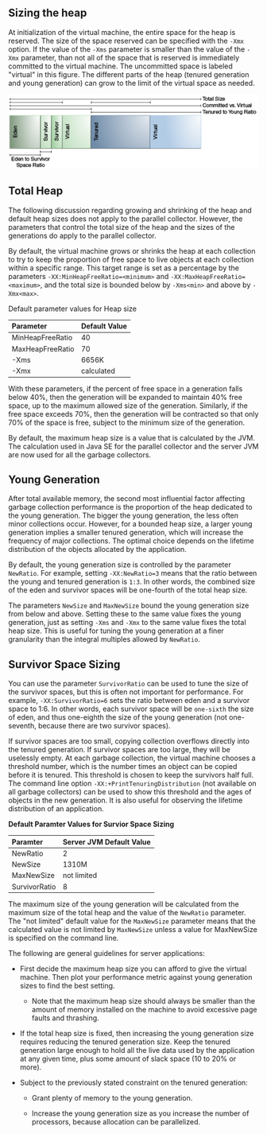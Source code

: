 ## Sizing the heap
At initialization of the virtual machine, the entire space for the heap is reserved. 
The size of the space reserved can be specified with the `-Xmx` option. 
If the value of the `-Xms` parameter is smaller than the value of the `-Xmx` parameter, 
than not all of the space that is reserved is immediately committed to the virtual machine. 
The uncommitted space is labeled "virtual" in this figure. 
The different parts of the heap (tenured generation and young generation) can grow to the limit of the virtual space as needed.

![Heap Parameters](heap_parameters.png)

## Total Heap
The following discussion regarding growing and shrinking of the heap and default heap sizes does not apply to the parallel collector.
However, the parameters that control the total size of the heap and the sizes of the generations do apply to the parallel collector.

By default, the virtual machine grows or shrinks the heap at each collection to try to keep the proportion of free space to live objects 
at each collection within a specific range. 
This target range is set as a percentage by the parameters `-XX:MinHeapFreeRatio=<minimum>` and `-XX:MaxHeapFreeRatio=<maximum>`, 
and the total size is bounded below by `-Xms<min>` and above by `-Xmx<max>`.

Default parameter values for Heap size

|Parameter|Default Value|
|:----|:----|
| MinHeapFreeRatio | 40 |
| MaxHeapFreeRatio | 70 |
| -Xms | 6656K |
| -Xmx | calculated |

With these parameters, if the percent of free space in a generation falls below 40%, 
then the generation will be expanded to maintain 40% free space, up to the maximum allowed size of the generation. 
Similarly, if the free space exceeds 70%, then the generation will be contracted so that only 70% of the space is free, 
subject to the minimum size of the generation.

By default, the maximum heap size is a value that is calculated by the JVM. 
The calculation used in Java SE for the parallel collector and the server JVM are now used for all the garbage collectors.

## Young Generation
After total available memory, the second most influential factor affecting garbage collection performance is 
the proportion of the heap dedicated to the young generation. The bigger the young generation, 
the less often minor collections occur. However, for a bounded heap size, a larger young generation implies a smaller tenured generation, 
which will increase the frequency of major collections. 
The optimal choice depends on the lifetime distribution of the objects allocated by the application.

By default, the young generation size is controlled by the parameter `NewRatio`. 
For example, setting `-XX:NewRatio=3` means that the ratio between the young and tenured generation is `1:3`. In other words, 
the combined size of the eden and survivor spaces will be one-fourth of the total heap size.

The parameters `NewSize` and `MaxNewSize` bound the young generation size from below and above. 
Setting these to the same value fixes the young generation, just as setting `-Xms` and `-Xmx` to the same value fixes the total heap size. 
This is useful for tuning the young generation at a finer granularity than the integral multiples allowed by `NewRatio`.

##  Survivor Space Sizing
You can use the parameter `SurvivorRatio` can be used to tune the size of the survivor spaces, 
but this is often not important for performance. 
For example, `-XX:SurvivorRatio=6` sets the ratio between eden and a survivor space to 1:6. In other words, 
each survivor space will be `one-sixth` the size of eden, and thus one-eighth the size of the young generation (not one-seventh, 
because there are two survivor spaces).

If survivor spaces are too small, copying collection overflows directly into the tenured generation. 
If survivor spaces are too large, they will be uselessly empty. At each garbage collection, 
the virtual machine chooses a threshold number, which is the number times an object can be copied before it is tenured. 
This threshold is chosen to keep the survivors half full. 
The command line option `-XX:+PrintTenuringDistribution` (not available on all garbage collectors) can be used to show this threshold 
and the ages of objects in the new generation. It is also useful for observing the lifetime distribution of an application.

**Default Paramter Values for Survior Space Sizing**

|Paramter|Server JVM Default Value|
|:----|:-----|
|NewRatio|2|
|NewSize|1310M|
|MaxNewSize|not limited|
|SurvivorRatio|8|

The maximum size of the young generation will be calculated from the maximum size of the total heap and the value of the `NewRatio` parameter. 
The "not limited" default value for the `MaxNewSize` parameter means that the calculated value is not limited by `MaxNewSize` 
unless a value for MaxNewSize is specified on the command line.

The following are general guidelines for server applications:

- First decide the maximum heap size you can afford to give the virtual machine. Then plot your performance metric against young
 generation sizes to find the best setting.

    - Note that the maximum heap size should always be smaller than the amount of memory installed on the machine to avoid excessive
 page faults and thrashing.

- If the total heap size is fixed, then increasing the young generation size requires reducing the tenured generation size. Keep
 the tenured generation large enough to hold all the live data used by the application at any given time, 
 plus some amount of slack space (10 to 20% or more).

- Subject to the previously stated constraint on the tenured generation:

    - Grant plenty of memory to the young generation.

    - Increase the young generation size as you increase the number of processors, because allocation can be parallelized.
